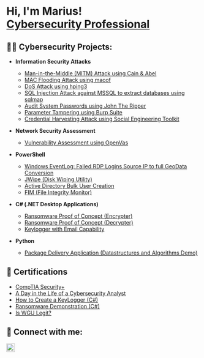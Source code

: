 <h1>Hi, I'm Marius! <br/><a href="https://www.linkedin.com/in/mariusstaimez/" target="_blank">Cybersecurity Professional</a></h1>

<h2>👨‍💻 Cybersecurity Projects:</h2>

- <b>Information Security Attacks</b>
  - <a href="https://github.com/Marius-hubb/MITM-Attack" target="_blank">Man-in-the-Middle (MITM) Attack using Cain & Abel</a>
  - <a href="https://github.com/Marius-hubb/MAC-Flooding-Attack" target="_blank">MAC Flooding Attack using macof</a>
  - <a href="https://github.com/Marius-hubb/DoS-Attack" target="_blank">DoS Attack using hping3</a>
  - <a href="https://github.com/Marius-hubb/SQL-Injection-Attack" target="_blank">SQL Injection Attack against MSSQL to extract databases using sqlmap</a>
  - <a href="https://github.com/Marius-hubb/John-the-Ripper" target="_blank">Audit System Passwords using John The Ripper</a>
  - <a href="https://github.com/Marius-hubb/Burp-Suite" target="_blank">Parameter Tampering using Burp Suite</a>
  - <a href="https://github.com/Marius-hubb/Social-Engineering-Toolkit" target="_blank">Credential Harvesting Attack using Social Engineering Toolkit</a>


- <b>Network Security Assessment</b>
    - <a href="https://github.com/Marius-hubb/Social-Engineering-Toolkit" target="_blank">Vulnerability Assessment using OpenVas</a>


- <b>PowerShell</b>
  - <a href="https://github.com/joshmadakor1/Sentinel-Lab" target="_blank">Windows EventLog: Failed RDP Logins Source IP to full GeoData Conversion</a>
  - <a href="https://github.com/joshmadakor1/Jwipe.PowerShell" target="_blank">JWipe (Disk Wiping Utility)</a>
  - <a href="https://github.com/joshmadakor1/AD_PS" target="_blank">Active Directory Bulk User Creation</a>
  - <a href="https://github.com/joshmadakor1/PowerShell-Integrity-FIM" target="_blank">FIM (File Integrity Monitor)</a>

- <b>C# (.NET Desktop Applications)</b>
  - <a href="https://github.com/joshmadakor1/EncrypterPOC" target="_blank">Ransomware Proof of Concept (Encrypter)</a>
  - <a href="https://github.com/joshmadakor1/DecrypterPOC" target="_blank">Ransomware Proof of Concept (Decrypter)</a>
  - <a href="https://github.com/joshmadakor1/Key-Logger-With-Email" target="_blank">Keylogger with Email Capability</a>

- <b>Python</b>
  - <a href="https://github.com/joshmadakor1/Package-Delivery-Pathfinding-Algorithm" target="_blank">Package Delivery Application (Datastructures and Algorithms Demo)</a>

<h2>📄 Certifications</h2>

- <a href="https://www.credly.com/badges/c90e5e19-85ea-483d-8319-b0982b0d5294/linked_in_profile" target="_blank">CompTIA Security+</a>
- <a href="https://www.youtube.com/watch?v=uHy3oM7NnoU" target="_blank">A Day in the Life of a Cybersecurity Analyst</a>
- <a href="https://www.youtube.com/watch?v=N-L9hklSlNk" target="_blank">How to Create a KeyLogger (C#)</a>
- <a href="https://www.youtube.com/watch?v=OfvdQeh79s0" target="_blank">Ransomware Demonstration (C#)</a>
- <a href="https://www.youtube.com/watch?v=E2MwRWxDBkA" target="_blank">Is WGU Legit?</a>

<h2>🤝 Connect with me:</h2>

<a href="https://linkedin.com/in/mariusstaimez" target="_blank">
  <img align="left" alt="JoshMadakor | LinkedIn" width="22px" src="https://cdn.jsdelivr.net/npm/simple-icons@v3/icons/linkedin.svg" />
</a>

<!--
**joshmadakor1/joshmadakor1** is a ✨ _special_ ✨ repository because its `README.md` (this file) appears on your GitHub profile.

Here are some ideas to get you started:

- 🌟 I’m currently working on ...
- 🌱 I’m currently learning ...
- 👯 I’m looking to collaborate on ...
- 🧐 I’m looking for help with ...
- 💬 Ask me about ...
- 📧 How to reach me: ...
- 😄 Pronouns: ...
- ⚡ Fun fact: ...
-->
